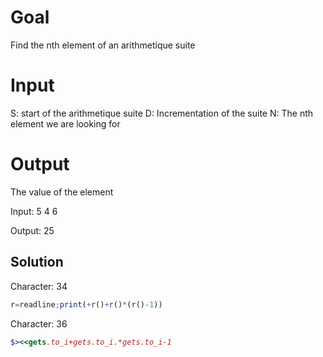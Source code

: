 # Goal

Find the nth element of an arithmetique suite

# Input
S: start of the arithmetique suite
D: Incrementation of the suite
N: The nth element we are looking for

# Output
The value of the element

Input:
5
4
6

Output:
25

## Solution

Character: 34
```Javascript
r=readline;print(+r()+r()*(r()-1))
```

Character: 36
```Ruby
$><<gets.to_i+gets.to_i.*gets.to_i-1
```
